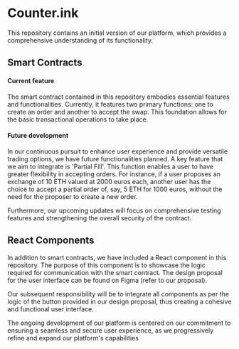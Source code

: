 # Counter.ink

This repository contains an initial version of our platform, which provides a comprehensive understanding of its functionality. 

## Smart Contracts

#### Current feature

The smart contract contained in this repository embodies essential features and functionalities.
Currently, it features two primary functions: one to create an order and another to accept the swap. This foundation allows for the basic transactional operations to take place.

#### Future development

In our continuous pursuit to enhance user experience and provide versatile trading options, we have future functionalities planned. A key feature that we aim to integrate is 'Partial Fill'. This function enables a user to have greater flexibility in accepting orders. For instance, if a user proposes an exchange of 10 ETH valued at 2000 euros each, another user has the choice to accept a partial order of, say, 5 ETH for 1000 euros, without the need for the proposer to create a new order.

Furthermore, our upcoming updates will focus on comprehensive testing features and strengthening the overall security of the contract.

## React Components

In addition to smart contracts, we have included a React component in this repository. The purpose of this component is to showcase the logic required for communication with the smart contract. The design proposal for the user interface can be found on Figma (refer to our proposal).

Our subsequent responsibility will be to integrate all components as per the logic of the button provided in our design proposal, thus creating a cohesive and functional user interface.


The ongoing development of our platform is centered on our commitment to ensuring a seamless and secure user experience, as we progressively refine and expand our platform's capabilities
